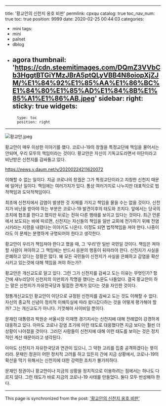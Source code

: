 
---
title: '황교안의 신천지 옹호 비판'
permlink: cpxqu
catalog: true
toc_nav_num: true
toc: true
position: 9999
date: 2020-02-25 00:44:03
categories:
- mini
tags:
- mini
- palnet
- dblog
- agora
thumbnail: 'https://cdn.steemitimages.com/DQmZ3VVbCb3HggtBTGiYMzJBrA5ptQLyVBB4N8oiopXjZJM/%E1%84%92%E1%85%AA%E1%86%BC%E1%84%80%E1%85%AD%E1%84%8B%E1%85%A1%E1%86%AB.jpeg'
sidebar:
    right:
        sticky: true
widgets:
    -
        type: toc
        position: right
---


![황교안.jpeg](https://cdn.steemitimages.com/DQmZ3VVbCb3HggtBTGiYMzJBrA5ptQLyVBB4N8oiopXjZJM/%E1%84%92%E1%85%AA%E1%86%BC%E1%84%80%E1%85%AD%E1%84%8B%E1%85%A1%E1%86%AB.jpeg)


황교안이 매우 이상한 이야기를 했다. 코로나-19의 창궐을 특정교단에 책임을 물어서는 안되며, 우리 모두의 책임이라는 것이다. 황교안은 자신이 기독교도라면서 이단이라고 비난받은 신천지를 감싸돌고 있다.

https://news.v.daum.net/v/20200224211620072

이해할 수 없는 일이다. 지금 코로나의 창궐은 그가 특정교단이라고 지칭한 신천지 때문에 일어난 일이다. 책임에는 여러가지가 있다. 통상 여러가지로 나누지만 대표적으로 법적책임과 도덕적책임이다.

최초에 신천지에서 감염이 발생한 것 자체를 가지고 책임을 물을 수는 없을 것이다. 신천지가 비난을 받아야 하는 부분은 코로나-19 발견이후의 태도와 조치다. 앞에서는 당국의 조치에 협조를 한다고 했지만 뒤로는 전혀 다른 행태를 보이고 있다는 것이다. 최근 언론에서 보도되는 바에 따르면, 신천지는 자신들의 책임을 일반 교회에 전가하기 위해 전염시키라는 지령을 내렸다는 이야기도 나온다. 이정도 되면 법적책임을 져야 한다. 나중이라도 이 문제는 분명하게 규명되어야 한다고 생각한다.

황교안이 우리가 책임져야 한다고 했을 때, 그 ‘우리’란 일반 국민일 것이다. 책임은 져야 할 사람이 져야하고 그 책임에는 반드시 응분의 행동이 뒤따라야 한다. 신천지가 사실을 은폐하고 있다는 정황은 많다. 왜 모든 국민들이 신천지가 사실을 은폐하고 감염을 확산시키고 있는것에 대해 책임을 져야 하는가?

황교안은 개신교도로 알고 있다. 그런 그가 신천지를 감싸고 도는 이유는 무엇인가? 항간에 새누리당이 신천지의 이만희가 작명을 했다는 소문도 나돌았다. 결국 황교안이 하는 말은 신천지가 자유한국당과 밀접한 관계가 있다는 것을 자인한 것이다.

정통개신교도인 황교안이 이단으로 규정된 신천지를 감싸고 도는 것도 이해할 수 없다. 자신의 종교적 신념이 정치적 이해득실에 따라 왔다갔다하는 것을 어떻게 평가해야 할까? 그는 개신교도가 아니다. 기껏해야 사이비일 뿐이다.

문재인 대통령과 박원순 서울시장 이재명 경기지사는 신천지에 대해 전례없이 강경하게 대응하고 있다. 아마도 코로나 감염 초기에 이런 태도로 대응했다면 지금 보다는 훨씬 더 상황이 나아졌을 것이다. 그러던 사람들이 신천지에 대해 이런 태도를 보이는 것은 정치적인 계산 때문이라고 생각된다.

아마도 신천지가 자유한국당과 연관이 있으니, 그 약한 고리를 집중 공격하겠다는 뜻이리라. 문재인 정권이 어떤 정치적 고려를 하고 있든지 간에 지금 상황에서, 코로나-19의 확산을 막기 위해서는 신천지에 대한 강력한 조치가 불가피하다.

문재인 정권이나 황교안이나 지금의 상황을 정치적으로 이용하려는 점에서는 하나도 다르지 않다. 그런 태도가 바로 지금의 코로나-19 사태를 만들었다. 둘다 모두 반성해야 한다.

- - -

This page is synchronized from the post: ['황교안의 신천지 옹호 비판'](https://steemit.com/@oldstone/cpxqu)
